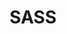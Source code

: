 ---
layout: cours
type: frontEnd
number: 3
theme: front
pathImg: /images/cards/sass.png
title: SASS
comment: Utiliser un préprocesseur Css
link: /templates/sass.html
---